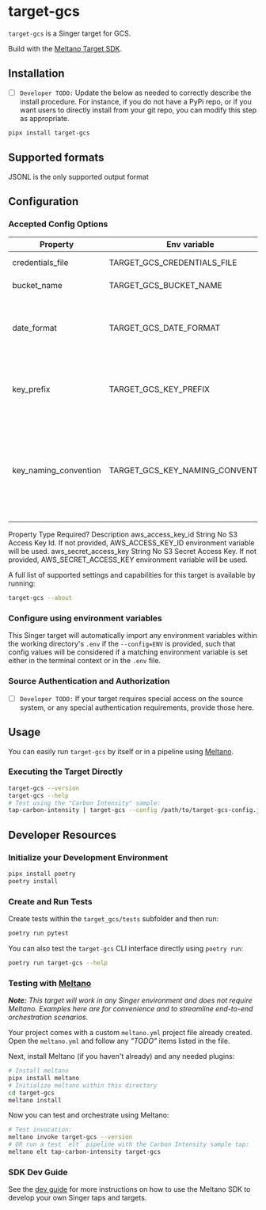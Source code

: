 # target-gcs

`target-gcs` is a Singer target for GCS.

Build with the [Meltano Target SDK](https://sdk.meltano.com).

## Installation

- [ ] `Developer TODO:` Update the below as needed to correctly describe the install procedure. For instance, if you do not have a PyPi repo, or if you want users to directly install from your git repo, you can modify this step as appropriate.

```bash
pipx install target-gcs
```

## Supported formats

JSONL is the only supported output format

## Configuration

### Accepted Config Options

| Property              | Env variable                     | Type   | Required | Default       | Description                                                                                                                                                                                                                                                                                      |
| --------------------- | -------------------------------- | ------ | -------- | ------------- | ------------------------------------------------------------------------------------------------------------------------------------------------------------------------------------------------------------------------------------------------------------------------------------------------ |
| credentials_file      | TARGET_GCS_CREDENTIALS_FILE      | string | no      | None          | Path to the google cloud credentials file                                                                                                                                                                                                                                                        |
| bucket_name           | TARGET_GCS_BUCKET_NAME           | string | yes      | n/a           | The name of the GCS bucket                                                                                                                                                                                                                                                                       |
| date_format           | TARGET_GCS_DATE_FORMAT           | string | no       | %Y-%m-%d      | If `{date}` token is used in key_naming_convention, the date will be formatted with this format string                                                                                                                                                                                           |
| key_prefix            | TARGET_GCS_KEY_PREFIX            | string | no       | None          | A static prefix before the generated key names. If this and `key_naming_convention` are both provided, they will be combined.                                                                                                                                                                    |
| key_naming_convention | TARGET_GCS_KEY_NAMING_CONVENTION | string | no       | `{timestamp}` | A prefix to add to the beginning of uploaded files. The following tokens are supported: `date`, `stream`, and `timestamp`. The date format in `date_format` will be used based on [python date format codes](https://docs.python.org/3/library/datetime.html#strftime-and-strptime-format-codes) |

Property Type Required? Description
aws_access_key_id String No S3 Access Key Id. If not provided, AWS_ACCESS_KEY_ID environment variable will be used.
aws_secret_access_key String No S3 Secret Access Key. If not provided, AWS_SECRET_ACCESS_KEY environment variable will be used.

A full list of supported settings and capabilities for this
target is available by running:

```bash
target-gcs --about
```

### Configure using environment variables

This Singer target will automatically import any environment variables within the working directory's
`.env` if the `--config=ENV` is provided, such that config values will be considered if a matching
environment variable is set either in the terminal context or in the `.env` file.

### Source Authentication and Authorization

- [ ] `Developer TODO:` If your target requires special access on the source system, or any special authentication requirements, provide those here.

## Usage

You can easily run `target-gcs` by itself or in a pipeline using [Meltano](https://meltano.com/).

### Executing the Target Directly

```bash
target-gcs --version
target-gcs --help
# Test using the "Carbon Intensity" sample:
tap-carbon-intensity | target-gcs --config /path/to/target-gcs-config.json
```

## Developer Resources

### Initialize your Development Environment

```bash
pipx install poetry
poetry install
```

### Create and Run Tests

Create tests within the `target_gcs/tests` subfolder and
then run:

```bash
poetry run pytest
```

You can also test the `target-gcs` CLI interface directly using `poetry run`:

```bash
poetry run target-gcs --help
```

### Testing with [Meltano](https://meltano.com/)

_**Note:** This target will work in any Singer environment and does not require Meltano.
Examples here are for convenience and to streamline end-to-end orchestration scenarios._

Your project comes with a custom `meltano.yml` project file already created. Open the `meltano.yml` and follow any _"TODO"_ items listed in
the file.

Next, install Meltano (if you haven't already) and any needed plugins:

```bash
# Install meltano
pipx install meltano
# Initialize meltano within this directory
cd target-gcs
meltano install
```

Now you can test and orchestrate using Meltano:

```bash
# Test invocation:
meltano invoke target-gcs --version
# OR run a test `elt` pipeline with the Carbon Intensity sample tap:
meltano elt tap-carbon-intensity target-gcs
```

### SDK Dev Guide

See the [dev guide](https://sdk.meltano.com/en/latest/dev_guide.html) for more instructions on how to use the Meltano SDK to
develop your own Singer taps and targets.
